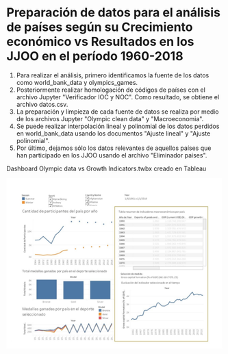 # Preparación de datos para el análisis de países según su Crecimiento económico vs Resultados en los JJOO en el período 1960-2018 

1. Para realizar el análisis, primero identificamos la fuente de los datos como world_bank_data y olympics_games.
2. Posteriormente realizar homologación de códigos de países con el archivo Jupyter "Verificador IOC y NOC". Como resultado, se obtiene el archivo datos.csv.
3. La preparación y limpieza de cada fuente de datos se realiza por medio de los archivos Jupyter "Olympic clean data" y "Macroeconomia".
4. Se puede realizar interpolación lineal y polinomial de los datos perdidos en world_bank_data usando los documentos "Ajuste lineal" y "Ajuste polinomial".
5. Por último, dejamos sólo los datos relevantes de aquellos países que han participado en los JJOO usando el archivo "Eliminador paises".

Dashboard Olympic data vs Growth Indicators.twbx creado en Tableau

![Alt text](./Dashboard_Tableau.jpg?raw=true "Dashboard")
